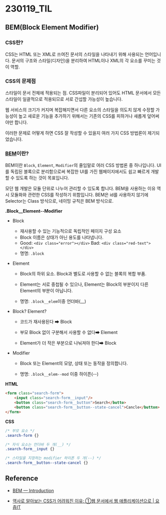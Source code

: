 # 230119_TIL

## BEM(Block Element Modifier)

### CSS란?

CSS는 HTML 또는 XML로 쓰여진 문서의 스타일을 나타내기 위해 사용되는 언어입니다. 문서의 구조와 스타일(디자인)을 분리하여 HTML이나 XML의 각 요소를 꾸미는 것이 역할.

### CSS의 문제점

스타일이 문서 전체에 적용되는 점. CSS파일이 분리되어 있어도 HTML 문서에서 모든 스타일이 일괄적으로 적용되므로 서로 간섭할 가능성이 높습니다.

웹 서비스의 크기가 커지며 복잡해지면서 다른 요소의 스타일을 의도치 않게 수정할 가능성이 높고 새로운 기능을 추가하기 위해서는 기존의 CSS를 피하거나 새롭게 덮어써야만 합니다.

이러한 문제로 어떻게 하면 CSS 잘 작성할 수 있을지 여러 가지 CSS 방법론이 제기되었습니다.

### [BEM](https://getbem.com/introduction/)이란?

BEM이란 `Block`, `Element`, `Modifier`의 줄임말로 여러 CSS 방법론 중 하나입니다. UI를 독립된 블록으로 분리함으로써 복잡한 UI를 가진 웹페이지에서도 쉽고 빠르게 개발할 수 있도록 하는 것이 목표입니다.

모던 웹 개발은 모듈 단위로 나누어 관리할 수 있도록 합니다. BEM을 사용하는 이유 역시 모듈화와 관련한 CSS를 작성하기 위함입니다. BEM은 id를 사용하지 않기에 Selector는 Class 방식으로, 네이밍 규칙은 BEM 방식으로.

**.Block__Element--Modifier**

- Block
  
  - 재사용할 수 있는 기능적으로 독립적인 페이지 구성 요소
  - Block 이름은 상태가 아닌 용도를 나타냅니다.
  - Good: `<div class="error"></div>` Bad: `<div class="red-text"></div>`
  - 명명: `.block`

- Element
  
  - Block의 하위 요소. Block과 별도로 사용할 수 없는 블록의 복합 부품.
  
  - Element는 서로 중첩될 수 있으나, Element는 Block의 부분이지 다른 Element의 부분이 아닙니다.
  
  - 명명: `.block__elem`이중 언더바(__)

- Block? Element?
  
  - 코드가 재사용된다 ➡ Block
  
  - 부모 Block 없이 구분해서 사용할 수 없다➡ Element
  
  - Element가 더 작은 부분으로 나눠져야 한다➡ Block

- Modifier
  
  - Block 또는 Element의 모양, 상태 또는 동작을 정의합니다.
  
  - 명명: `.block__elem--mod` 이중 하이픈(--)



**HTML**

```html
<form class="search-form">
    <input class="search-form__input"/>
    <button class="search-form__button">Search</butto>
    <button class="search-form__button--state-cancel">Cancle</button>
</form>
```

**CSS**

```css
/* 부모 요소 */
.search-form {}

/* 자식 요소는 언더바 두 개(__) */
.search-form__input {}

/* 스타일을 지정하는 modifier 하이폰 두 개(--) */
.search-form__button--state-cancel {}
```



## Reference

- [BEM — Introduction](https://getbem.com/introduction/)

- [역사로 알아보는 CSS가 어려워진 이유: ①웹 문서에서 웹 애플리케이션으로 | 요즘IT](https://yozm.wishket.com/magazine/detail/1319/)

